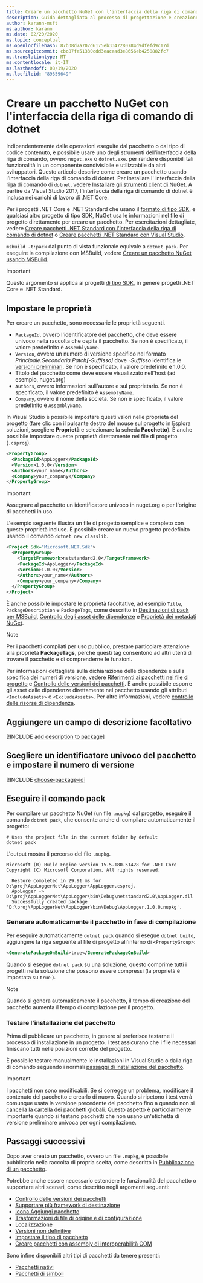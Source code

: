 ```yaml
---
title: Creare un pacchetto NuGet con l'interfaccia della riga di comando di dotnet
description: Guida dettagliata al processo di progettazione e creazione di un pacchetto NuGet, incluse le principali decisioni critiche, ad esempio quelle relative ai file e al controllo delle versioni.
author: karann-msft
ms.author: karann
ms.date: 02/20/2020
ms.topic: conceptual
ms.openlocfilehash: 87b38d7a707d6175eb3347280784d9dfefd9c17d
ms.sourcegitcommit: cbc87fe51330cdd3eacaad3e8656eb4258882fc7
ms.translationtype: MT
ms.contentlocale: it-IT
ms.lasthandoff: 08/19/2020
ms.locfileid: "89359649"
---
```

# <a name="create-a-nuget-package-using-the-dotnet-cli"></a>Creare un pacchetto NuGet con l'interfaccia della riga di comando di dotnet

Indipendentemente dalle operazioni eseguite dal pacchetto o dal tipo di codice contenuto, è possibile usare uno degli strumenti dell'interfaccia della riga di comando, ovvero `nuget.exe` o `dotnet.exe`. per rendere disponibili tali funzionalità in un componente condivisibile e utilizzabile da altri sviluppatori. Questo articolo descrive come creare un pacchetto usando l'interfaccia della riga di comando di dotnet. Per installare l' interfaccia della riga di comando di `dotnet`, vedere [Installare gli strumenti client di NuGet](../install-nuget-client-tools.md). A partire da Visual Studio 2017, l'interfaccia della riga di comando di dotnet è inclusa nei carichi di lavoro di .NET Core.

Per i progetti .NET Core e .NET Standard che usano il [formato di tipo SDK](../resources/check-project-format.md), e qualsiasi altro progetto di tipo SDK, NuGet usa le informazioni nel file di progetto direttamente per creare un pacchetto. Per esercitazioni dettagliate, vedere [Creare pacchetti .NET Standard con l'interfaccia della riga di comando di dotnet](../quickstart/create-and-publish-a-package-using-the-dotnet-cli.md) o [Creare pacchetti .NET Standard con Visual Studio](../quickstart/create-and-publish-a-package-using-visual-studio.md).

`msbuild -t:pack` dal punto di vista funzionale equivale a `dotnet pack`. Per eseguire la compilazione con MSBuild, vedere [Creare un pacchetto NuGet usando MSBuild](creating-a-package-msbuild.md).

> [!IMPORTANT]
> Questo argomento si applica ai progetti [di tipo SDK](../resources/check-project-format.md), in genere progetti .NET Core e .NET Standard.

## <a name="set-properties"></a>Impostare le proprietà

Per creare un pacchetto, sono necessarie le proprietà seguenti.

- `PackageId`, ovvero l'identificatore del pacchetto, che deve essere univoco nella raccolta che ospita il pacchetto. Se non è specificato, il valore predefinito è `AssemblyName`.
- `Version`, ovvero un numero di versione specifico nel formato *Principale.Secondaria.Patch[-Suffisso]* dove *-Suffisso* identifica le [versioni preliminari](prerelease-packages.md). Se non è specificato, il valore predefinito è 1.0.0.
- Titolo del pacchetto come deve essere visualizzato nell'host (ad esempio, nuget.org)
- `Authors`, ovvero informazioni sull'autore e sul proprietario. Se non è specificato, il valore predefinito è `AssemblyName`.
- `Company`, ovvero il nome della società. Se non è specificato, il valore predefinito è `AssemblyName`.

In Visual Studio è possibile impostare questi valori nelle proprietà del progetto (fare clic con il pulsante destro del mouse sul progetto in Esplora soluzioni, scegliere **Proprietà** e selezionare la scheda **Pacchetto**). È anche possibile impostare queste proprietà direttamente nei file di progetto (`.csproj`).

```xml
<PropertyGroup>
  <PackageId>AppLogger</PackageId>
  <Version>1.0.0</Version>
  <Authors>your_name</Authors>
  <Company>your_company</Company>
</PropertyGroup>
```

> [!Important]
> Assegnare al pacchetto un identificatore univoco in nuget.org o per l'origine di pacchetti in uso.

L'esempio seguente illustra un file di progetto semplice e completo con queste proprietà incluse. È possibile creare un nuovo progetto predefinito usando il comando `dotnet new classlib`.

```xml
<Project Sdk="Microsoft.NET.Sdk">
  <PropertyGroup>
    <TargetFramework>netstandard2.0</TargetFramework>
    <PackageId>AppLogger</PackageId>
    <Version>1.0.0</Version>
    <Authors>your_name</Authors>
    <Company>your_company</Company>
  </PropertyGroup>
</Project>
```

È anche possibile impostare le proprietà facoltative, ad esempio `Title`, `PackageDescription` e `PackageTags`, come descritto in [Destinazioni di pack per MSBuild](../reference/msbuild-targets.md#pack-target), [Controllo degli asset delle dipendenze](../consume-packages/package-references-in-project-files.md#controlling-dependency-assets) e [Proprietà dei metadati NuGet](/dotnet/core/tools/csproj#nuget-metadata-properties).

> [!NOTE]
> Per i pacchetti compilati per uso pubblico, prestare particolare attenzione alla proprietà **PackageTags**, perché questi tag consentono ad altri utenti di trovare il pacchetto e di comprenderne le funzioni.

Per informazioni dettagliate sulla dichiarazione delle dipendenze e sulla specifica dei numeri di versione, vedere [Riferimenti ai pacchetti nei file di progetto](../consume-packages/package-references-in-project-files.md) e [Controllo delle versioni dei pacchetti](../concepts/package-versioning.md). È anche possibile esporre gli asset dalle dipendenze direttamente nel pacchetto usando gli attributi `<IncludeAssets>` e `<ExcludeAssets>`. Per altre informazioni, vedere [controllo delle risorse di dipendenza](../consume-packages/package-references-in-project-files.md#controlling-dependency-assets).

## <a name="add-an-optional-description-field"></a>Aggiungere un campo di descrizione facoltativo

[!INCLUDE [add description to package](includes/add-description.md)]

## <a name="choose-a-unique-package-identifier-and-set-the-version-number"></a>Scegliere un identificatore univoco del pacchetto e impostare il numero di versione

[!INCLUDE [choose-package-id](includes/choose-package-id.md)]

## <a name="run-the-pack-command"></a>Eseguire il comando pack

Per compilare un pacchetto NuGet (un file `.nupkg`) dal progetto, eseguire il comando `dotnet pack`, che consente anche di compilare automaticamente il progetto:

```dotnetcli
# Uses the project file in the current folder by default
dotnet pack
```

L'output mostra il percorso del file `.nupkg`.

```output
Microsoft (R) Build Engine version 15.5.180.51428 for .NET Core
Copyright (C) Microsoft Corporation. All rights reserved.

  Restore completed in 29.91 ms for D:\proj\AppLoggerNet\AppLogger\AppLogger.csproj.
  AppLogger -> D:\proj\AppLoggerNet\AppLogger\bin\Debug\netstandard2.0\AppLogger.dll
  Successfully created package 'D:\proj\AppLoggerNet\AppLogger\bin\Debug\AppLogger.1.0.0.nupkg'.
```

### <a name="automatically-generate-package-on-build"></a>Generare automaticamente il pacchetto in fase di compilazione

Per eseguire automaticamente `dotnet pack` quando si esegue `dotnet build`, aggiungere la riga seguente al file di progetto all'interno di `<PropertyGroup>`:

```xml
<GeneratePackageOnBuild>true</GeneratePackageOnBuild>
```

Quando si esegue `dotnet pack` su una soluzione, questo comprime tutti i progetti nella soluzione che possono essere compressi (la [<IsPackable>](/dotnet/core/tools/csproj#nuget-metadata-properties) proprietà è impostata su `true` ).

> [!NOTE]
> Quando si genera automaticamente il pacchetto, il tempo di creazione del pacchetto aumenta il tempo di compilazione per il progetto.

### <a name="test-package-installation"></a>Testare l'installazione del pacchetto

Prima di pubblicare un pacchetto, in genere si preferisce testarne il processo di installazione in un progetto. I test assicurano che i file necessari finiscano tutti nelle posizioni corrette del progetto.

È possibile testare manualmente le installazioni in Visual Studio o dalla riga di comando seguendo i normali [passaggi di installazione del pacchetto](../consume-packages/overview-and-workflow.md#ways-to-install-a-nuget-package).

> [!IMPORTANT]
> I pacchetti non sono modificabili. Se si corregge un problema, modificare il contenuto del pacchetto e crearlo di nuovo. Quando si ripetono i test verrà comunque usata la versione precedente del pacchetto fino a quando non si [cancella la cartella dei pacchetti globali](../consume-packages/managing-the-global-packages-and-cache-folders.md#clearing-local-folders). Questo aspetto è particolarmente importante quando si testano pacchetti che non usano un'etichetta di versione preliminare univoca per ogni compilazione.

## <a name="next-steps"></a>Passaggi successivi

Dopo aver creato un pacchetto, ovvero un file `.nupkg`, è possibile pubblicarlo nella raccolta di propria scelta, come descritto in [Pubblicazione di un pacchetto](../nuget-org/publish-a-package.md).

Potrebbe anche essere necessario estendere le funzionalità del pacchetto o supportare altri scenari, come descritto negli argomenti seguenti:

- [Controllo delle versioni dei pacchetti](../concepts/package-versioning.md)
- [Supportare più framework di destinazione](../create-packages/multiple-target-frameworks-project-file.md)
- [Icona Aggiungi pacchetto](../reference/nuspec.md#icon)
- [Trasformazioni di file di origine e di configurazione](../create-packages/source-and-config-file-transformations.md)
- [Localizzazione](../create-packages/creating-localized-packages.md)
- [Versioni non definitive](../create-packages/prerelease-packages.md)
- [Impostare il tipo di pacchetto](../create-packages/set-package-type.md)
- [Creare pacchetti con assembly di interoperabilità COM](../create-packages/author-packages-with-COM-interop-assemblies.md)

Sono infine disponibili altri tipi di pacchetti da tenere presenti:

- [Pacchetti nativi](../guides/native-packages.md)
- [Pacchetti di simboli](../create-packages/symbol-packages-snupkg.md)
